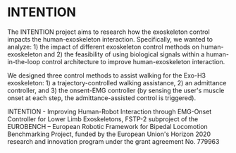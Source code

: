 # INTENTION
The INTENTION project aims to research  how the exoskeleton control impacts the human-exoskeleton interaction. Specifically, we wanted to analyze: 1) the impact of different exoskeleton control methods on human-exoskeleton and 2) the feasibility of using biological signals within a human-in-the-loop control architecture to improve human-exoskeleton interaction.

We designed three control methods to assist walking for the Exo-H3 exoskeleton: 1) a trajectory-controlled walking assistance, 2) an admittance controller, and 3) the onsent-EMG controller (by sensing the user's muscle onset at each step, the admittance-assisted control is triggered). 

INTENTION - Improving Human-Robot Interaction through EMG-Onset Controller for Lower Limb Exoskeletons, FSTP-2 subproject of the EUROBENCH – European Robotic Framework for Bipedal Locomotion Benchmarking Project, funded by the European Union's Horizon 2020 research and innovation program under the grant agreement No. 779963
